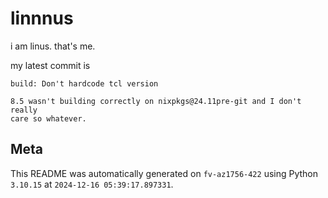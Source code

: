 # linnnus

i am linus. that's me.

my latest commit is

```
build: Don't hardcode tcl version

8.5 wasn't building correctly on nixpkgs@24.11pre-git and I don't really
care so whatever.
```

## Meta

This README was automatically generated on `fv-az1756-422` using Python
`3.10.15` at `2024-12-16 05:39:17.897331`.
